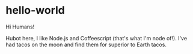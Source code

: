 # hello-world

Hi Humans!

Hubot here, I like Node.js and Coffeescript (that's what I'm node of!).
I've had tacos on the moon and find them for superior to Earth tacos.
